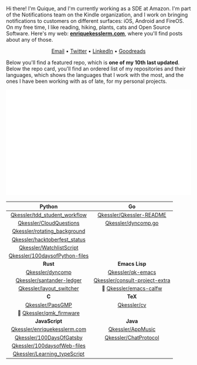 Hi there! I'm Quique, and I'm currently working as a SDE at Amazon. I'm part of the Notifications team on the Kindle organization, and I work on bringing notifications to customers on different surfaces: iOS, Android and FireOS. On my free time, I like reading, hiking, plants, cats and Open Source Software. Here's my web: [**enriquekesslerm.com**](https://enriquekesslerm.com), where you'll find posts about any of those.

<div align="center">

[Email](mailto:enrique.kesslerm@gmail.com) • [Twitter](https://twitter.com/quique_kessler) • [LinkedIn](https://www.linkedin.com/in/enrique-kessler-martinez/) • [Goodreads](https://www.goodreads.com/user/show/130860665-quique)

</div>

Below you'll find a featured repo, which is **one of my 10th last updated**. Below the repo card, you'll find an ordered list of my repositories and their languages, which shows the languages that I work with the most, and the ones I have been working with as of late, for my personal projects.

<div align="center">
    <a href="https://github.com/Qkessler/santander-ledger">
        <img src="src/repo-card.svg" alt="Repo card which links to the Repo itself, in Github.">
    </a>
</div>

<div align='center'>

|  **Python**  |  **Go**  |
| :--: | :--: |
|  [Qkessler/tdd_student_workflow](https://github.com/Qkessler/tdd_student_workflow) |   [Qkessler/Qkessler-README](https://github.com/Qkessler/Qkessler-README)  |
|  [Qkessler/CloudQuestions](https://github.com/Qkessler/CloudQuestions) |   [Qkessler/dyncomp.go](https://github.com/Qkessler/dyncomp.go)  |
|  [Qkessler/rotating_background](https://github.com/Qkessler/rotating_background) |   |
|  [Qkessler/hacktoberfest_status](https://github.com/Qkessler/hacktoberfest_status) |   |
|  [Qkessler/WatchlistScript](https://github.com/Qkessler/WatchlistScript) |   |
|  [Qkessler/100daysofPython-files](https://github.com/Qkessler/100daysofPython-files) |   |
|  **Rust**  |  **Emacs Lisp**  |
|  [Qkessler/dyncomp](https://github.com/Qkessler/dyncomp) |   [Qkessler/qk-emacs](https://github.com/Qkessler/qk-emacs)  |
|  [Qkessler/santander-ledger](https://github.com/Qkessler/santander-ledger) |   [Qkessler/consult-project-extra](https://github.com/Qkessler/consult-project-extra)  |
|  [Qkessler/layout_switcher](https://github.com/Qkessler/layout_switcher) | :small_orange_diamond:  [Qkessler/emacs-calfw](https://github.com/Qkessler/emacs-calfw)  |
|  **C**  |  **TeX**  |
|  [Qkessler/PapsGMP](https://github.com/Qkessler/PapsGMP) |   [Qkessler/cv](https://github.com/Qkessler/cv)  |
| :small_orange_diamond: [Qkessler/qmk_firmware](https://github.com/Qkessler/qmk_firmware) |   |
|  **JavaScript**  |  **Java**  |
|  [Qkessler/enriquekesslerm.com](https://github.com/Qkessler/enriquekesslerm.com) |   [Qkessler/AppMusic](https://github.com/Qkessler/AppMusic)  |
|  [Qkessler/100DaysOfGatsby](https://github.com/Qkessler/100DaysOfGatsby) |   [Qkessler/ChatProtocol](https://github.com/Qkessler/ChatProtocol)  |
|  [Qkessler/100daysofWeb-files](https://github.com/Qkessler/100daysofWeb-files) |   |
|  [Qkessler/Learning_typeScript](https://github.com/Qkessler/Learning_typeScript) |   |

</div>
